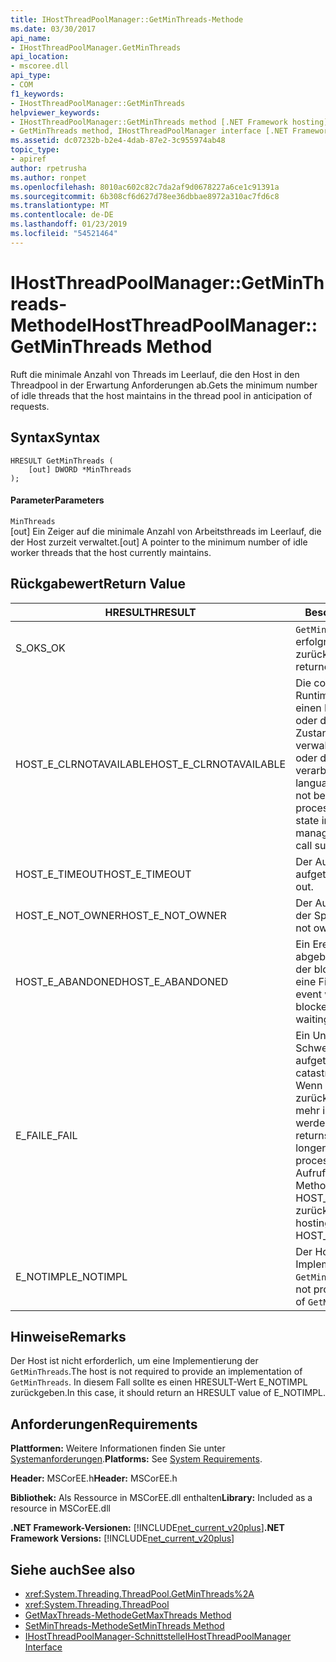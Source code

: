 ```yaml
---
title: IHostThreadPoolManager::GetMinThreads-Methode
ms.date: 03/30/2017
api_name:
- IHostThreadPoolManager.GetMinThreads
api_location:
- mscoree.dll
api_type:
- COM
f1_keywords:
- IHostThreadPoolManager::GetMinThreads
helpviewer_keywords:
- IHostThreadPoolManager::GetMinThreads method [.NET Framework hosting]
- GetMinThreads method, IHostThreadPoolManager interface [.NET Framework hosting]
ms.assetid: dc07232b-b2e4-4dab-87e2-3c955974ab48
topic_type:
- apiref
author: rpetrusha
ms.author: ronpet
ms.openlocfilehash: 8010ac602c82c7da2af9d0678227a6ce1c91391a
ms.sourcegitcommit: 6b308cf6d627d78ee36dbbae8972a310ac7fd6c8
ms.translationtype: MT
ms.contentlocale: de-DE
ms.lasthandoff: 01/23/2019
ms.locfileid: "54521464"
---
```

# <a name="ihostthreadpoolmanagergetminthreads-method"></a><span data-ttu-id="3879f-102">IHostThreadPoolManager::GetMinThreads-Methode</span><span class="sxs-lookup"><span data-stu-id="3879f-102">IHostThreadPoolManager::GetMinThreads Method</span></span>
<span data-ttu-id="3879f-103">Ruft die minimale Anzahl von Threads im Leerlauf, die den Host in den Threadpool in der Erwartung Anforderungen ab.</span><span class="sxs-lookup"><span data-stu-id="3879f-103">Gets the minimum number of idle threads that the host maintains in the thread pool in anticipation of requests.</span></span>  
  
## <a name="syntax"></a><span data-ttu-id="3879f-104">Syntax</span><span class="sxs-lookup"><span data-stu-id="3879f-104">Syntax</span></span>  
  
```  
HRESULT GetMinThreads (  
    [out] DWORD *MinThreads  
);  
```  
  
#### <a name="parameters"></a><span data-ttu-id="3879f-105">Parameter</span><span class="sxs-lookup"><span data-stu-id="3879f-105">Parameters</span></span>  
 `MinThreads`  
 <span data-ttu-id="3879f-106">[out] Ein Zeiger auf die minimale Anzahl von Arbeitsthreads im Leerlauf, die der Host zurzeit verwaltet.</span><span class="sxs-lookup"><span data-stu-id="3879f-106">[out] A pointer to the minimum number of idle worker threads that the host currently maintains.</span></span>  
  
## <a name="return-value"></a><span data-ttu-id="3879f-107">Rückgabewert</span><span class="sxs-lookup"><span data-stu-id="3879f-107">Return Value</span></span>  
  
|<span data-ttu-id="3879f-108">HRESULT</span><span class="sxs-lookup"><span data-stu-id="3879f-108">HRESULT</span></span>|<span data-ttu-id="3879f-109">Beschreibung</span><span class="sxs-lookup"><span data-stu-id="3879f-109">Description</span></span>|  
|-------------|-----------------|  
|<span data-ttu-id="3879f-110">S_OK</span><span class="sxs-lookup"><span data-stu-id="3879f-110">S_OK</span></span>|<span data-ttu-id="3879f-111">`GetMinThreads` wurde erfolgreich zurückgegeben.</span><span class="sxs-lookup"><span data-stu-id="3879f-111">`GetMinThreads` returned successfully.</span></span>|  
|<span data-ttu-id="3879f-112">HOST_E_CLRNOTAVAILABLE</span><span class="sxs-lookup"><span data-stu-id="3879f-112">HOST_E_CLRNOTAVAILABLE</span></span>|<span data-ttu-id="3879f-113">Die common Language Runtime (CLR) wurde nicht in einen Prozess geladen wurde, oder die CLR ist in einem Zustand, in dem nicht verwalteten Code ausführen oder den Aufruf erfolgreich zu verarbeiten.</span><span class="sxs-lookup"><span data-stu-id="3879f-113">The common language runtime (CLR) has not been loaded into a process, or the CLR is in a state in which it cannot run managed code or process the call successfully.</span></span>|  
|<span data-ttu-id="3879f-114">HOST_E_TIMEOUT</span><span class="sxs-lookup"><span data-stu-id="3879f-114">HOST_E_TIMEOUT</span></span>|<span data-ttu-id="3879f-115">Der Aufruf ist ein Timeout aufgetreten.</span><span class="sxs-lookup"><span data-stu-id="3879f-115">The call timed out.</span></span>|  
|<span data-ttu-id="3879f-116">HOST_E_NOT_OWNER</span><span class="sxs-lookup"><span data-stu-id="3879f-116">HOST_E_NOT_OWNER</span></span>|<span data-ttu-id="3879f-117">Der Aufrufer ist nicht Besitzer der Sperre.</span><span class="sxs-lookup"><span data-stu-id="3879f-117">The caller does not own the lock.</span></span>|  
|<span data-ttu-id="3879f-118">HOST_E_ABANDONED</span><span class="sxs-lookup"><span data-stu-id="3879f-118">HOST_E_ABANDONED</span></span>|<span data-ttu-id="3879f-119">Ein Ereignis wurde abgebrochen, während sich der blockierte Thread oder eine Fiber darauf gewartet.</span><span class="sxs-lookup"><span data-stu-id="3879f-119">An event was canceled while a blocked thread or fiber was waiting on it.</span></span>|  
|<span data-ttu-id="3879f-120">E_FAIL</span><span class="sxs-lookup"><span data-stu-id="3879f-120">E_FAIL</span></span>|<span data-ttu-id="3879f-121">Ein Unbekannter Schwerwiegender Fehler ist aufgetreten.</span><span class="sxs-lookup"><span data-stu-id="3879f-121">An unknown catastrophic failure occurred.</span></span> <span data-ttu-id="3879f-122">Wenn eine Methode E_FAIL zurückgibt, ist die CLR nicht mehr im Prozess verwendet werden.</span><span class="sxs-lookup"><span data-stu-id="3879f-122">When a method returns E_FAIL, the CLR is no longer usable within the process.</span></span> <span data-ttu-id="3879f-123">Nachfolgende Aufrufe zum Hosten der Methoden HOST_E_CLRNOTAVAILABLE zurück.</span><span class="sxs-lookup"><span data-stu-id="3879f-123">Subsequent calls to hosting methods return HOST_E_CLRNOTAVAILABLE.</span></span>|  
|<span data-ttu-id="3879f-124">E_NOTIMPL</span><span class="sxs-lookup"><span data-stu-id="3879f-124">E_NOTIMPL</span></span>|<span data-ttu-id="3879f-125">Der Host stellt keine Implementierung von `GetMinThreads`.</span><span class="sxs-lookup"><span data-stu-id="3879f-125">The host does not provide an implementation of `GetMinThreads`.</span></span>|  
  
## <a name="remarks"></a><span data-ttu-id="3879f-126">Hinweise</span><span class="sxs-lookup"><span data-stu-id="3879f-126">Remarks</span></span>  
 <span data-ttu-id="3879f-127">Der Host ist nicht erforderlich, um eine Implementierung der `GetMinThreads`.</span><span class="sxs-lookup"><span data-stu-id="3879f-127">The host is not required to provide an implementation of `GetMinThreads`.</span></span> <span data-ttu-id="3879f-128">In diesem Fall sollte es einen HRESULT-Wert E_NOTIMPL zurückgeben.</span><span class="sxs-lookup"><span data-stu-id="3879f-128">In this case, it should return an HRESULT value of E_NOTIMPL.</span></span>  
  
## <a name="requirements"></a><span data-ttu-id="3879f-129">Anforderungen</span><span class="sxs-lookup"><span data-stu-id="3879f-129">Requirements</span></span>  
 <span data-ttu-id="3879f-130">**Plattformen:** Weitere Informationen finden Sie unter [Systemanforderungen](../../../../docs/framework/get-started/system-requirements.md).</span><span class="sxs-lookup"><span data-stu-id="3879f-130">**Platforms:** See [System Requirements](../../../../docs/framework/get-started/system-requirements.md).</span></span>  
  
 <span data-ttu-id="3879f-131">**Header:** MSCorEE.h</span><span class="sxs-lookup"><span data-stu-id="3879f-131">**Header:** MSCorEE.h</span></span>  
  
 <span data-ttu-id="3879f-132">**Bibliothek:** Als Ressource in MSCorEE.dll enthalten</span><span class="sxs-lookup"><span data-stu-id="3879f-132">**Library:** Included as a resource in MSCorEE.dll</span></span>  
  
 <span data-ttu-id="3879f-133">**.NET Framework-Versionen:** [!INCLUDE[net_current_v20plus](../../../../includes/net-current-v20plus-md.md)]</span><span class="sxs-lookup"><span data-stu-id="3879f-133">**.NET Framework Versions:** [!INCLUDE[net_current_v20plus](../../../../includes/net-current-v20plus-md.md)]</span></span>  
  
## <a name="see-also"></a><span data-ttu-id="3879f-134">Siehe auch</span><span class="sxs-lookup"><span data-stu-id="3879f-134">See also</span></span>
- <xref:System.Threading.ThreadPool.GetMinThreads%2A>
- <xref:System.Threading.ThreadPool>
- [<span data-ttu-id="3879f-135">GetMaxThreads-Methode</span><span class="sxs-lookup"><span data-stu-id="3879f-135">GetMaxThreads Method</span></span>](../../../../docs/framework/unmanaged-api/hosting/ihostthreadpoolmanager-getmaxthreads-method.md)
- [<span data-ttu-id="3879f-136">SetMinThreads-Methode</span><span class="sxs-lookup"><span data-stu-id="3879f-136">SetMinThreads Method</span></span>](../../../../docs/framework/unmanaged-api/hosting/ihostthreadpoolmanager-setminthreads-method.md)
- [<span data-ttu-id="3879f-137">IHostThreadPoolManager-Schnittstelle</span><span class="sxs-lookup"><span data-stu-id="3879f-137">IHostThreadPoolManager Interface</span></span>](../../../../docs/framework/unmanaged-api/hosting/ihostthreadpoolmanager-interface.md)
